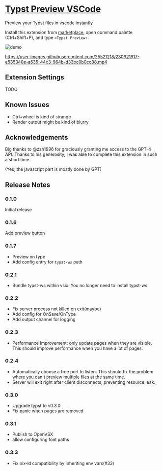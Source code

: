 # [Typst Preview VSCode](https://github.com/Enter-tainer/typst-preview-vscode)

Preview your Typst files in vscode instantly

Install this extension from [marketplace](https://marketplace.visualstudio.com/items?itemName=mgt19937.typst-preview), open command palette (Ctrl+Shift+P), and type `>Typst Preview:`.

![demo](demo.png)

https://user-images.githubusercontent.com/25521218/230921917-e535340e-a535-44c3-964b-d33bc0b0cc88.mp4

## Extension Settings

TODO
## Known Issues

- Ctrl+wheel is kind of strange
- Render output might be kind of blurry

## Acknowledgements

Big thanks to @zzh1996 for graciously granting me access to the GPT-4 API. Thanks to his generosity, I was able to complete this extension in such a short time.

(Yes, the javascript part is mostly done by GPT)
## Release Notes

### 0.1.0

Initial release 

### 0.1.6

Add preview button

### 0.1.7

- Preview on type
- Add config entry for `typst-ws` path

### 0.2.1

- Bundle typst-ws within vsix. You no longer need to install typst-ws

### 0.2.2

- Fix server process not killed on exit(maybe)
- Add config for OnSave/OnType
- Add output channel for logging

### 0.2.3

- Performance Improvement: only update pages when they are visible. This should improve performance when you have a lot of pages.

### 0.2.4

- Automatically choose a free port to listen. This should fix the problem where you can't preview multiple files at the same time.
- Server will exit right after client disconnects, preventing resource leak.

### 0.3.0

- Upgrade typst to v0.3.0
- Fix panic when pages are removed

### 0.3.1

- Publish to OpenVSX
- allow configuring font paths

### 0.3.3

- Fix nix-ld compatibility by inheriting env vars(#33)
